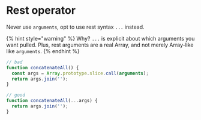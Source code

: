 # Rest operator

Never use `arguments`, opt to use rest syntax `...` instead. 

{% hint style="warning" %}
Why? `...` is explicit about which arguments you want pulled. Plus, rest arguments are a real Array, and not merely Array-like like `arguments`.
{% endhint %}

```javascript
// bad
function concatenateAll() {
  const args = Array.prototype.slice.call(arguments);
  return args.join('');
}

// good
function concatenateAll(...args) {
  return args.join('');
}
```

